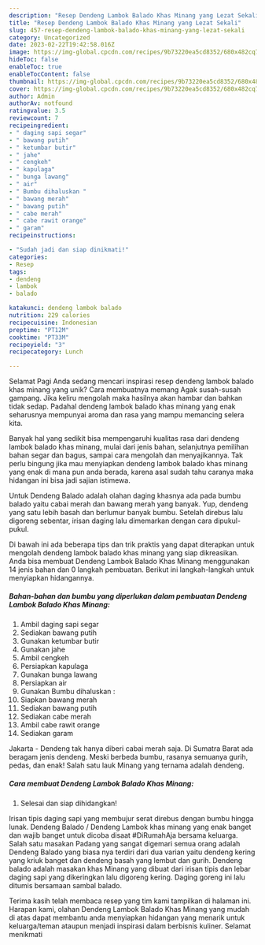 ```yaml
---
description: "Resep Dendeng Lambok Balado Khas Minang yang Lezat Sekali"
title: "Resep Dendeng Lambok Balado Khas Minang yang Lezat Sekali"
slug: 457-resep-dendeng-lambok-balado-khas-minang-yang-lezat-sekali
category: Uncategorized
date: 2023-02-22T19:42:58.016Z
image: https://img-global.cpcdn.com/recipes/9b73220ea5cd8352/680x482cq70/dendeng-lambok-balado-khas-minang-foto-resep-utama.jpg
hideToc: false
enableToc: true
enableTocContent: false
thumbnail: https://img-global.cpcdn.com/recipes/9b73220ea5cd8352/680x482cq70/dendeng-lambok-balado-khas-minang-foto-resep-utama.jpg
cover: https://img-global.cpcdn.com/recipes/9b73220ea5cd8352/680x482cq70/dendeng-lambok-balado-khas-minang-foto-resep-utama.jpg
author: Admin
authorAv: notfound
ratingvalue: 3.5
reviewcount: 7
recipeingredient:
- " daging sapi segar"
- " bawang putih"
- " ketumbar butir"
- " jahe"
- " cengkeh"
- " kapulaga"
- " bunga lawang"
- " air"
- " Bumbu dihaluskan "
- " bawang merah"
- " bawang putih"
- " cabe merah"
- " cabe rawit orange"
- " garam"
recipeinstructions:

- "Sudah jadi dan siap dinikmati!"
categories:
- Resep
tags:
- dendeng
- lambok
- balado

katakunci: dendeng lambok balado 
nutrition: 229 calories
recipecuisine: Indonesian
preptime: "PT12M"
cooktime: "PT33M"
recipeyield: "3"
recipecategory: Lunch

---
```



Selamat Pagi Anda sedang mencari inspirasi resep dendeng lambok balado khas minang yang unik? Cara membuatnya memang Agak susah-susah gampang. Jika keliru mengolah maka hasilnya akan hambar dan bahkan tidak sedap. Padahal dendeng lambok balado khas minang yang enak seharusnya mempunyai aroma dan rasa yang mampu memancing selera kita.


Banyak hal yang sedikit bisa mempengaruhi kualitas rasa dari dendeng lambok balado khas minang, mulai dari jenis bahan, selanjutnya pemilihan bahan segar dan bagus, sampai cara mengolah dan menyajikannya. Tak perlu bingung jika mau menyiapkan dendeng lambok balado khas minang yang enak di mana pun anda berada, karena asal sudah tahu caranya maka hidangan ini bisa jadi sajian istimewa.

Untuk Dendeng Balado adalah olahan daging khasnya ada pada bumbu balado yaitu cabai merah dan bawang merah yang banyak. Yup, dendeng yang satu lebih basah dan berlumur banyak bumbu. Setelah direbus lalu digoreng sebentar, irisan daging lalu dimemarkan dengan cara dipukul-pukul.


Di bawah ini ada beberapa tips dan trik praktis yang dapat diterapkan untuk mengolah dendeng lambok balado khas minang yang siap dikreasikan. Anda bisa membuat Dendeng Lambok Balado Khas Minang menggunakan 14 jenis bahan dan 0 langkah pembuatan. Berikut ini langkah-langkah untuk menyiapkan hidangannya.

<!--inarticleads1-->

##### Bahan-bahan dan bumbu yang diperlukan dalam pembuatan Dendeng Lambok Balado Khas Minang:

1. Ambil  daging sapi segar
1. Sediakan  bawang putih
1. Gunakan  ketumbar butir
1. Gunakan  jahe
1. Ambil  cengkeh
1. Persiapkan  kapulaga
1. Gunakan  bunga lawang
1. Persiapkan  air
1. Gunakan  Bumbu dihaluskan :
1. Siapkan  bawang merah
1. Sediakan  bawang putih
1. Sediakan  cabe merah
1. Ambil  cabe rawit orange
1. Sediakan  garam


Jakarta - Dendeng tak hanya diberi cabai merah saja. Di Sumatra Barat ada beragam jenis dendeng. Meski berbeda bumbu, rasanya semuanya gurih, pedas, dan enak! Salah satu lauk Minang yang ternama adalah dendeng. 

<!--inarticleads2-->

##### Cara membuat Dendeng Lambok Balado Khas Minang:


1. Selesai dan siap dihidangkan!

Irisan tipis daging sapi yang membujur serat direbus dengan bumbu hingga lunak. Dendeng Balado / Dendeng Lambok khas minang yang enak banget dan wajib banget untuk dicoba disaat #DiRumahAja bersama keluarga. Salah satu masakan Padang yang sangat digemari semua orang adalah Dendeng Balado yang biasa nya terdiri dari dua varian yaitu dendeng kering yang kriuk banget dan dendeng basah yang lembut dan gurih. Dendeng balado adalah masakan khas Minang yang dibuat dari irisan tipis dan lebar daging sapi yang dikeringkan lalu digoreng kering. Daging goreng ini lalu ditumis bersamaan sambal balado. 

Terima kasih telah membaca resep yang tim kami tampilkan di halaman ini. Harapan kami, olahan Dendeng Lambok Balado Khas Minang yang mudah di atas dapat membantu anda menyiapkan hidangan yang menarik untuk keluarga/teman ataupun menjadi inspirasi dalam berbisnis kuliner. Selamat menikmati
